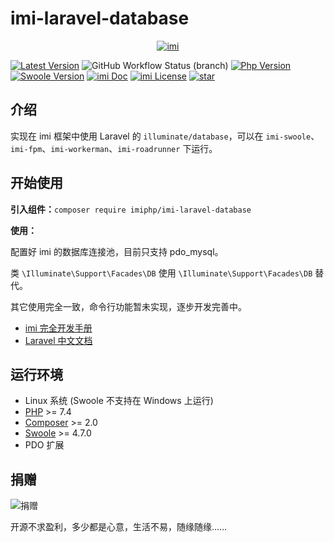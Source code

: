 # imi-laravel-database

<p align="center">
    <a href="https://www.imiphp.com" target="_blank">
        <img src="https://cdn.jsdelivr.net/gh/imiphp/imi@2.0/res/logo.png" alt="imi" />
    </a>
</p>

[![Latest Version](https://img.shields.io/packagist/v/imiphp/imi-laravel-database.svg)](https://packagist.org/packages/imiphp/imi-laravel-database)
![GitHub Workflow Status (branch)](https://img.shields.io/github/workflow/status/imiphp/imi-laravel-database/ci/dev)
[![Php Version](https://img.shields.io/badge/php-%3E=7.4-brightgreen.svg)](https://secure.php.net/)
[![Swoole Version](https://img.shields.io/badge/swoole-%3E=4.7.0-brightgreen.svg)](https://github.com/swoole/swoole-src)
[![imi Doc](https://img.shields.io/badge/docs-passing-green.svg)](https://doc.imiphp.com/v2.0/)
[![imi License](https://img.shields.io/badge/license-MulanPSL%201.0-brightgreen.svg)](https://github.com/imiphp/imi-laravel-database/blob/master/LICENSE)
[![star](https://gitee.com/yurunsoft/IMI/badge/star.svg?theme=gvp)](https://gitee.com/yurunsoft/IMI/stargazers)

## 介绍

实现在 imi 框架中使用 Laravel 的 `illuminate/database`，可以在 `imi-swoole`、`imi-fpm`、`imi-workerman`、`imi-roadrunner` 下运行。

## 开始使用

**引入组件：**`composer require imiphp/imi-laravel-database`

**使用：**

配置好 imi 的数据库连接池，目前只支持 pdo_mysql。

类 `\Illuminate\Support\Facades\DB` 使用 `\Illuminate\Support\Facades\DB` 替代。

其它使用完全一致，命令行功能暂未实现，逐步开发完善中。

* [imi 完全开发手册](https://doc.imiphp.com/v2.0/)
* [Laravel 中文文档](https://learnku.com/docs/laravel/8.5/database/10403#2b27b3)

## 运行环境

* Linux 系统 (Swoole 不支持在 Windows 上运行)
* [PHP](https://php.net/) >= 7.4
* [Composer](https://getcomposer.org/) >= 2.0
* [Swoole](https://www.swoole.com/) >= 4.7.0
* PDO 扩展

## 捐赠

![捐赠](https://cdn.jsdelivr.net/gh/imiphp/imi@2.0/res/pay.png)

开源不求盈利，多少都是心意，生活不易，随缘随缘……
